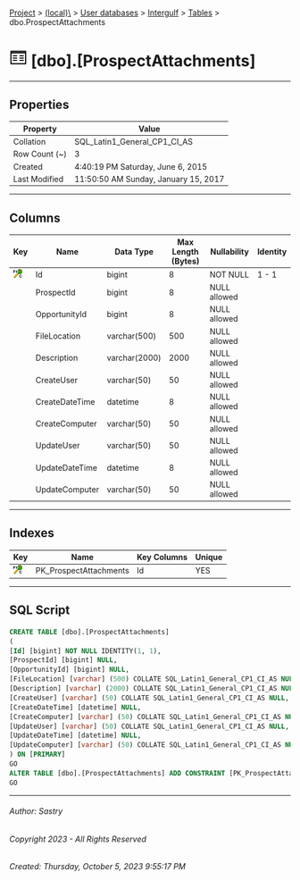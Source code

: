#### 

[Project](../../../../index.md) > [(local)\\](../../../index.md) > [User databases](../../index.md) > [Intergulf](../index.md) > [Tables](Tables.md) > dbo.ProspectAttachments

# ![Tables](../../../../Images/Table32.png) [dbo].[ProspectAttachments]

---

## <a name="#properties"></a>Properties

| Property | Value |
|---|---|
| Collation | SQL_Latin1_General_CP1_CI_AS |
| Row Count (~) | 3 |
| Created | 4:40:19 PM Saturday, June 6, 2015 |
| Last Modified | 11:50:50 AM Sunday, January 15, 2017 |


---

## <a name="#columns"></a>Columns

| Key | Name | Data Type | Max Length (Bytes) | Nullability | Identity |
|---|---|---|---|---|---|
| [![Cluster Primary Key PK_ProspectAttachments: Id](../../../../Images/pkcluster.png)](#indexes) | Id | bigint | 8 | NOT NULL | 1 - 1 |
|  | ProspectId | bigint | 8 | NULL allowed |  |
|  | OpportunityId | bigint | 8 | NULL allowed |  |
|  | FileLocation | varchar(500) | 500 | NULL allowed |  |
|  | Description | varchar(2000) | 2000 | NULL allowed |  |
|  | CreateUser | varchar(50) | 50 | NULL allowed |  |
|  | CreateDateTime | datetime | 8 | NULL allowed |  |
|  | CreateComputer | varchar(50) | 50 | NULL allowed |  |
|  | UpdateUser | varchar(50) | 50 | NULL allowed |  |
|  | UpdateDateTime | datetime | 8 | NULL allowed |  |
|  | UpdateComputer | varchar(50) | 50 | NULL allowed |  |


---

## <a name="#indexes"></a>Indexes

| Key | Name | Key Columns | Unique |
|---|---|---|---|
| [![Cluster Primary Key PK_ProspectAttachments: Id](../../../../Images/pkcluster.png)](#indexes) | PK_ProspectAttachments | Id | YES |


---

## <a name="#sqlscript"></a>SQL Script

```sql
CREATE TABLE [dbo].[ProspectAttachments]
(
[Id] [bigint] NOT NULL IDENTITY(1, 1),
[ProspectId] [bigint] NULL,
[OpportunityId] [bigint] NULL,
[FileLocation] [varchar] (500) COLLATE SQL_Latin1_General_CP1_CI_AS NULL,
[Description] [varchar] (2000) COLLATE SQL_Latin1_General_CP1_CI_AS NULL,
[CreateUser] [varchar] (50) COLLATE SQL_Latin1_General_CP1_CI_AS NULL,
[CreateDateTime] [datetime] NULL,
[CreateComputer] [varchar] (50) COLLATE SQL_Latin1_General_CP1_CI_AS NULL,
[UpdateUser] [varchar] (50) COLLATE SQL_Latin1_General_CP1_CI_AS NULL,
[UpdateDateTime] [datetime] NULL,
[UpdateComputer] [varchar] (50) COLLATE SQL_Latin1_General_CP1_CI_AS NULL
) ON [PRIMARY]
GO
ALTER TABLE [dbo].[ProspectAttachments] ADD CONSTRAINT [PK_ProspectAttachments] PRIMARY KEY CLUSTERED ([Id]) ON [PRIMARY]
GO

```


---

###### Author:  Sastry

###### Copyright 2023 - All Rights Reserved

###### Created: Thursday, October 5, 2023 9:55:17 PM

